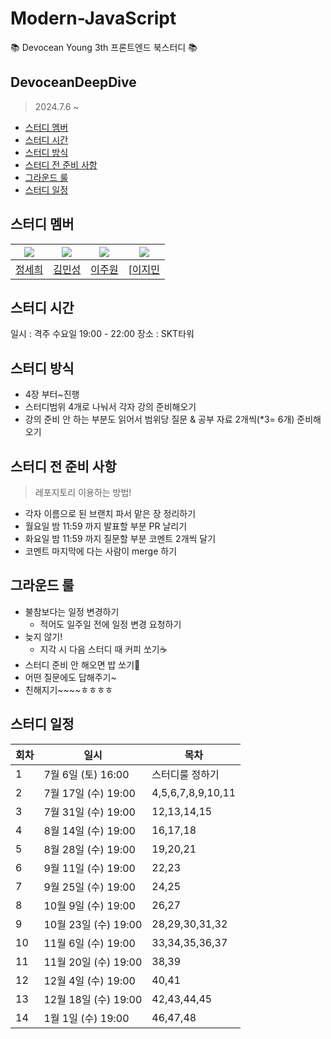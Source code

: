 # Modern-JavaScript
📚 Devocean Young 3th 프론트엔드 북스터디 📚

## DevoceanDeepDive
> 2024.7.6 ~ 
  - [스터디 멤버](#스터디-멤버)
  - [스터디 시간](#스터디-시간)
  - [스터디 방식](#스터디-방식)
  - [스터디 전 준비 사항](#스터디-전-준비-사항)
  - [그라운드 룰](#그라운드-룰)
  - [스터디 일정](#스터디-일정)

## 스터디 멤버
|   ![](https://github.com/SayisMe.png?size=100)    | ![](https://github.com/minseong0324.png?size=100)  | ![](https://github.com/juwonleee.png?size=100) | ![](https://github.com/clicelee.png?size=100) |
|:------------------------------------------------:|:--------------------------------------------:|:---------------------------------------------:|:--------------------------------------------:|
|         [정세희](https://github.com/SayisMe)         |       [김민성](https://github.com/minseong0324)       |      [이주원](https://github.com/juwonleee)       |      [[이지민](https://github.com/clicelee)

## 스터디 시간

일시 : 격주 수요일 19:00 - 22:00
장소 : SKT타워

## 스터디 방식

- 4장 부터~진행
- 스터디범위 4개로 나눠서 각자 강의 준비해오기
- 강의 준비 안 하는 부분도 읽어서 범위당 질문 & 공부 자료 2개씩(*3= 6개) 준비해오기

## 스터디 전 준비 사항

> 레포지토리 이용하는 방법!
- 각자 이름으로 된 브랜치 파서 맡은 장 정리하기
- 월요일 밤 11:59 까지 발표할 부분 PR 날리기
- 화요일 밤 11:59 까지 질문할 부분 코멘트 2개씩 달기
- 코멘트 마지막에 다는 사람이 merge 하기

## 그라운드 룰

- 불참보다는 일정 변경하기
  - 적어도 일주일 전에 일정 변경 요청하기
- 늦지 않기!
  - 지각 시 다음 스터디 때 커피 쏘기☕️
- 스터디 준비 안 해오면 밥 쏘기🍚
- 어떤 질문에도 답해주기~
- 친해지기~~~~ㅎㅎㅎㅎ

## 스터디 일정

| 회차 | 일시                | 목차                |
| ---- |-------------------|-------------------|
| 1    | 7월 6일 (토) 16:00  | 스터디룰 정하기          | 
| 2    | 7월 17일 (수) 19:00 | 4,5,6,7,8,9,10,11       |
| 3    | 7월 31일 (수) 19:00 | 12,13,14,15 | 
| 4    | 8월 14일 (수) 19:00 | 16,17,18          | 
| 5    | 8월 28일 (수) 19:00 | 19,20,21          |
| 6    | 9월 11일 (수) 19:00 | 22,23             |
| 7    | 9월 25일 (수) 19:00 | 24,25             |
| 8    | 10월 9일 (수) 19:00 | 26,27             |
| 9    | 10월 23일 (수) 19:00 | 28,29,30,31,32    |
| 10    | 11월 6일 (수) 19:00 | 33,34,35,36,37    | 
| 11   | 11월 20일 (수) 19:00 | 38,39             | 
| 12   | 12월 4일 (수) 19:00 | 40,41             | 
| 13   | 12월 18일 (수) 19:00 | 42,43,44,45       | 
| 14   | 1월 1일 (수) 19:00 | 46,47,48          |

